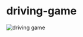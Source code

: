 # driving-game

![driving game](https://user-images.githubusercontent.com/20914980/31039525-1c30eaca-a533-11e7-86d3-14bf3e2ea63b.gif)
